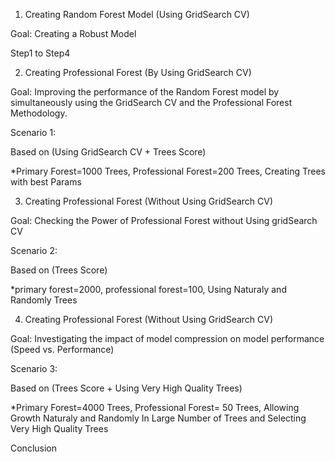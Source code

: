 1. Creating Random Forest Model (Using GridSearch CV)

Goal: Creating a Robust Model

Step1 to Step4

2. Creating Professional Forest (By Using GridSearch CV)

Goal: Improving the performance of the Random Forest model by simultaneously using the GridSearch CV and the Professional Forest Methodology.

Scenario 1:

Based on (Using GridSearch CV + Trees Score)

*Primary Forest=1000 Trees, Professional Forest=200 Trees, Creating Trees with best Params

3. Creating Professional Forest (Without Using GridSearch CV)

Goal: Checking the Power of Professional Forest without Using gridSearch CV

Scenario 2:

Based on (Trees Score)

*primary forest=2000, professional forest=100, Using Naturaly and Randomly Trees

4. Creating Professional Forest (Without Using GridSearch CV)

Goal: Investigating the impact of model compression on model performance (Speed vs. Performance)

Scenario 3:

Based on (Trees Score + Using Very High Quality Trees)

*Primary Forest=4000 Trees, Professional Forest= 50 Trees, Allowing Growth Naturaly and Randomly In Large Number of Trees  and Selecting Very High Quality Trees

Conclusion
